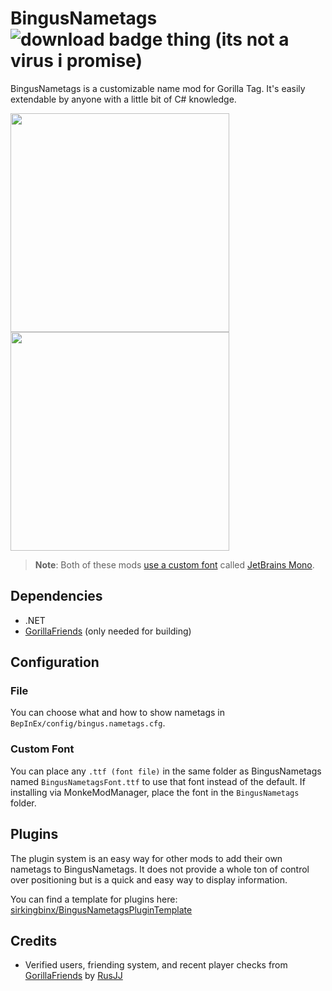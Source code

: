 # BingusNametags ![download badge thing (its not a virus i promise)](https://img.shields.io/github/downloads/sirkingbinx/BingusNametags/total)
BingusNametags is a customizable name mod for Gorilla Tag. It's easily extendable by anyone with a little bit of C# knowledge.

<img width=350 height=350 src="https://github.com/user-attachments/assets/ad530b19-5795-40d8-95cb-3a697340e041">
<img width=350 height=350 src="https://github.com/user-attachments/assets/cb126c2f-3cf4-4b40-a405-a0288445a7c6">

> <b>Note</b>: Both of these mods <a href="#custom-font">use a custom font</a> called <a href="https://www.jetbrains.com/lp/mono/">JetBrains Mono</a>.

## Dependencies
- .NET
- [GorillaFriends](https://github.com/not-a-bird-09/GorillaFriends) (only needed for building)

## Configuration
### File
You can choose what and how to show nametags in `BepInEx/config/bingus.nametags.cfg`.
### Custom Font
You can place any `.ttf (font file)` in the same folder as BingusNametags named `BingusNametagsFont.ttf` to use that font instead of the default.
If installing via MonkeModManager, place the font in the `BingusNametags` folder.

## Plugins
The plugin system is an easy way for other mods to add their own nametags to BingusNametags. It does not provide a whole ton of control over positioning but is a quick and easy way to display information.

You can find a template for plugins here: [sirkingbinx/BingusNametagsPluginTemplate](https://github.com/sirkingbinx/BingusNametagsPluginTemplate)

## Credits
- Verified users, friending system, and recent player checks from [GorillaFriends](https://github.com/rusjj/gorillafriends) by [RusJJ](https://github.com/rusjj)
